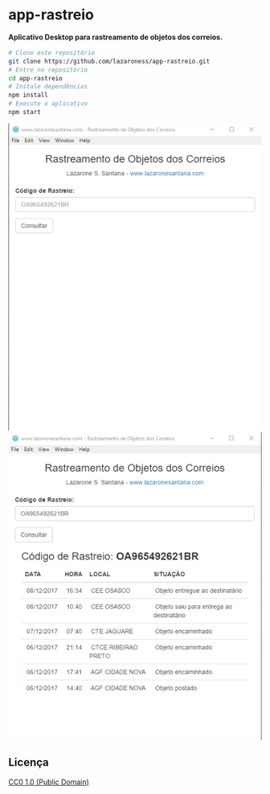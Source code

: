 # app-rastreio

**Aplicativo Desktop para rastreamento de objetos dos correios.**

```bash
# Clone este repositório
git clone https://github.com/lazaroness/app-rastreio.git
# Entre no repositório
cd app-rastreio
# Instale dependências
npm install
# Execute o aplicativo
npm start
```

![Inicial](./img/Screenshot_1.png) ![Resultado](./img/Screenshot_2.png)

## Licença

[CC0 1.0 (Public Domain)](LICENSE.md)
